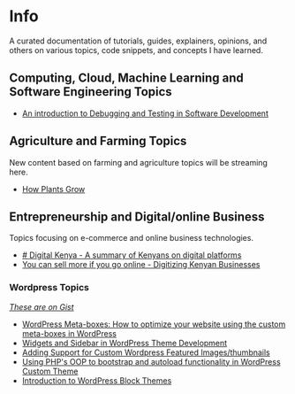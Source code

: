 # Info

A curated documentation of tutorials, guides, explainers, opinions, and others on various topics, code snippets, and concepts I have learned.

## Computing, Cloud, Machine Learning and Software Engineering Topics

- [An introduction to Debugging and Testing in Software Development](https://github.com/mwanginjuguna/info/blob/a3eb1dda398161725f8ad56da7362d08c7662c71/computing/testing-debugging-exceptions-assertions-in-programming.md)

## Agriculture and Farming Topics

New content based on farming and agriculture topics will be streaming here.

- [How Plants Grow](https://github.com/mwanginjuguna/info/blob/a3eb1dda398161725f8ad56da7362d08c7662c71/agri-business/basics-of-how-plants-grow.md)

## Entrepreneurship and Digital/online Business

Topics focusing on e-commerce and online business technologies.

- [# Digital Kenya - A summary of Kenyans on digital platforms](https://github.com/mwanginjuguna/info/blob/a3eb1dda398161725f8ad56da7362d08c7662c71/digital-business/digital-kenya-summary.md)
- [You can sell more if you go online - Digitizing Kenyan Businesses](https://github.com/mwanginjuguna/info/blob/a3eb1dda398161725f8ad56da7362d08c7662c71/digital-business/digital-kenya-essay.md)

### Wordpress Topics

_[These are on Gist](https://gist.github.com/mwanginjuguna)_

- [WordPress Meta-boxes: How to optimize your website using the custom meta-boxes in WordPress](https://gist.github.com/mwanginjuguna/2002e36b1fba6f60dfe9692b56b5e126)
- [Widgets and Sidebar in WordPress Theme Development](https://gist.github.com/mwanginjuguna/3c865343494b8939e71317229152ba4e)
- [Adding Support for Custom Wordpress Featured Images/thumbnails](https://gist.github.com/mwanginjuguna/5bbde1c21ef5fdeae5aeac87b37f5a96)
- [Using PHP's OOP to bootstrap and autoload functionality in WordPress Custom Theme](https://gist.github.com/mwanginjuguna/acb5f5c3bd518a68d2fd41accb0b1c19)
- [Introduction to WordPress Block Themes](https://gist.github.com/mwanginjuguna/18ad322f4b6bc7f6ef84a4df40c224b3)
